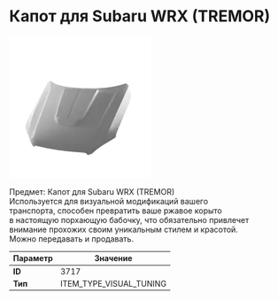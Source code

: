 # Капот для Subaru WRX (TREMOR)

![Item Image](../img/3717.webp?raw=true)

Предмет: Капот для Subaru WRX (TREMOR)<br>Используется для визуальной модификаций вашего<br>транспорта, способен превратить ваше ржавое корыто<br>в настоящую порхающую бабочку, что обязательно привлечет<br>внимание прохожих своим уникальным стилем и красотой.<br>Можно передавать и продавать.


| Параметр | Значение |
|----------|----------|
| **ID** | 3717 |
| **Тип** | ITEM_TYPE_VISUAL_TUNING |

